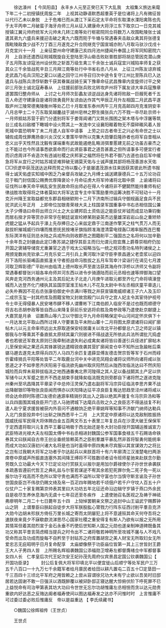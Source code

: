 <!-- { "loadSidebar": true } -->
　　徐达濠州 【 今凤阳县】 永丰乡人元至正癸巳天下大乱我　太祖集义旅达来麾下年二十二初授镇抚周旋二年　上视其动静语默悉超羣英于是位诸将上凡有微征皆以代行乙未以身脱　上于危难巳而从渡江下采石定太平命将东取溧水溧阳禽陈也先于太平丙申二月破蛮子海牙舟师三月从征入建康命大将浮江东下取京口一日克其城授镇江翼元帅府统军大元帅未几转江南等处行枢密院同佥将数万人攻围毗陵张士诚遣其弟九六盛兵来援迎击破之禽九六既而阨于牛塘与常遇春夹击敌众禽其将张德复围毗陵敌食少战不力丁酉三月遂克之升佥院继克宁国宣城亦附八月取马驮沙戊戌十月克宜兴十一月　上亲征婺州命守建康己亥四月池州捷闻升奉国上将军同知密院六月　上自浙还遣西征皖城既旋自无登陆至浮山砦击败赵普胜部将胡总管因克潜山庚子五月陈友谅寇池州设伏败之斩首万级生禽三千余张士诚兵寇宜兴城陷率师复之获其众三千余皆战死辛丑三月拜江南等处行中书省右丞八月从　上征江州陈友谅弃城走武昌乃屯兵汉阳之夏口以遏之回守江州寻召归次中途令复守江州比至陈兵巳入达遣兵与战陈兵溃俘斩数千获其眷属战骑壬寅下豫章命征武昌豫章内变旋师讨平之癸卯三月张士诚北寇寿春从　上往援前部张兵败北转攻庐州将下属友谅大率兵寇豫章遂罢围归整舟师从　上讨之七月师次彭蠡友谅逆战达身先诸将败敌一巨艘死者千五百人命还守建康自是诸将效勇竟歼友谅由达作其气甲辰正月升左相国二月武昌平遂取庐州江陵常德夷陵衡州等处乙巳十月取淮东泰州丙午三月克高邮四月克淮阴安丰八月总甲士二十万东取吴越鏖战于湖州皂林之野生擒张兵六万不戮一卒尽赴京师十一月师抵姑苏营于葑门分遣别将军于娄胥阊诸门又筑长围困之架木塔与中浮屠等筑台三成名曰敌楼下瞰城中设火筒其上一发连中又设襄阳礟着物无不糜碎礟风着人皆死城中震恐明年丁未二月遣人自军中请事　上劳之曰古者帝王之兴必有命世之士以辅佐成周伐罪鹰扬奋兴炎汉仗义羣策毕举所以克集大勋肇启隆祚者也将军自昔相从忠义出乎天性然且沈毅有谋端重有武故能遏绝乱略消弭羣慝建无前之功虽古豪杰之士不能过也今所请事悉欲禀命而行此贤臣事君之道吾甚嘉之但所请事多可便宜行者而识虑周详不肻造次有违诚社稷之庆邦家之福然将在外君不御乃古道也自后军中缓急将军从宜行之时姑苏城坚难猝破无锡莫天佑与士诚声援其部将杨茂善游水天佑□□侦逻卒获茂送达达释而劳之待以腹心于是屡遣茂游水往来因获其彼此所遗书报得士诚天佑虚实知城中困乏乃亲督兵攻破之九月缚士诚送建康德兵二十五万论功召见于戟门封信国公赐赉优厚降褒论十月命征虏大将军帅诸将北取中原　上谕诸将曰征伐所以奉天命平祸乱安生民故命将出师必在得人今诸将非不健鬬然能持重师有纪律战胜攻取得将之体者莫如大将军达宜专主中军策励羣帅运筹决胜不可轻动十一月克沂州降王宣取益都兖东郡县相继欵附十二月下济南所过辑兵守御规画足食兵不民扰洪武元年正月　上即帝位加银青荣禄大夫上柱国录军国重事中书右丞相信国公兼太子少傅诰曰命将出师立兴土之大业建邦启土资佐运之能臣仗斧钺而成显功秉钧衡而居右揆才异等赏亦非常孚在朝廷诞宣纶綍某刚姿英杰远量雄深岩岩山岳之重矫矫虎貔之猛从予起兵于濠上先存捧日之心来兹定鼎于江南遂作擎天之柱气贯万人而无敌拔帜摧城威行四壤而推恩抚民按堵牙旗指顾准海澄清雷电铿轰□湘率服西连巴蜀东际溟洋有征则总水陆之兵戎所向则收郡邑之图籍削平二强国古之名将何以加辛勤十余年吾之封疆由此定□奏苏湖之捷俘其臣主而归允谓元勋宜膺上爵尊崇相府仍加开国之褒辅导储宫尤重兼官之选于戏太公韬略当弘一统之规邓愈功名特列诸侯之上用颁宠数尚克钦承二月克乐安二月引兵上黄河取汴梁守臣李景昌遁父老壶浆以迎四月下洛阳长驱崤函直抵潼关守者拒战命冯胜拔之五月车驾幸汁梁诣行在谒见七月渡河取卫辉彰德广平赵州由临清上德州取长芦至直沽获其海舟作浮桥以济师又令副将常遇春都督张兴祖各率舟师并河东西以进令步骑遵陆而前元丞相也速等捍御海口望风奔走克河西务通州元主及其后妃太子北走八月庚午进取元都至齐化门命将填濠登城而入达登齐化门楼执其监国宗室淮王帖木儿不花及太尉中书左丞相庆童平章迭儿必失朴赛因不花右丞张康伯御史中丞满川等戮之并获宣镇南威顺诸王子六人及玉印二成宗玉玺一封其府库及图籍宝物又封故宫殿门以兵守之宫人妃主令其宦侍护视号令士卒无得侵暴人民安堵市肆不移人谓曹彬下江南伯颜入临安不是过也既而顺德守将吉右丞胡参政等皆自西山来降复获前乐安逃将俞胜及南参政等乃遣使赴京献捷上大嘉赏是月承　诏置燕山等六卫以守御北平九月命将略保定中山河间定怀庆俱下十一月达发北平取山西所过择人守要害及平未附山寨十二月将图太原谓诸将曰闻扩廓帖木儿以元主命率师远出太原取道保安经居庸关以攻北平孙都督总六卫之师足以镇御我与尔等乘其不备直抵太原倾其巢穴则彼进不得战退无所依此兵法所谓批亢捣虚者也若彼还军救太原则巳我牵制进退失利必成禽矣诸将皆曰善遂引兵径进扩廓帖木儿至保安闻之果还兵其锋甚锐达遣精锐夜袭其营扩廓闻变仓卒不知所出急踰帐后乘骣马遯去遂克太原得兵四万人马四万余匹复遣薛显傅友德击贺宗哲等军于石州而崞忻霍绛猗氏平阳等处皆平二年取鹿台河中关中进克凤翔会诸将议师所向诸将咸以张思道之才不如李思齐庆阳易于临洮欲先幽州取庆阳然后从陇西攻临洮达曰不然庆阳城险而兵悍未易猝拔临洮之地西通番夷北界河隍得之其人足以备战鬬其土产足以供军储今以大军蹙之思齐不西走胡束手就降矣临洮既克则旁郡自下诸将然之遂进克陇州秦州至巩昌降其平章梁子中总帅汪灵保乃遣右副将军冯宗异征临洮李思齐果不战出降献银印等物张良臣闻而惧亦以庆阳降达征平凉良臣复叛达怒趋至泾州诸将咸以师会达命顾时陈德□友德俞通源率精骑抄其出入之路以绝其声援复令冯宗异汤和等以兵四面围其城良臣开门恣人马驰骋城下达麾兵击败之久之良臣志不得逞战复不利遣人赴宁夏求援皆被获内外音问不通粮饷乏绝平章姚晖等知事不济献门纳师达勒兵入北门良臣投井中引出斩之陕西悉平十二月　上大赏定中原诸将以达克敌制胜振扬国威抚绥军民得大将体赐白金五百两文币五十表里三年复总兵在沙漠大破王保保军于定西遣将取兴元复西平王蕃征哨极于西北始还是冬大封功臣授开国辅运推诚宣力武臣特进光禄大夫左柱国太傅中书右丞相进封魏国公参军国事食禄五千石赐诰命铁券其文曰朕闻自古帝王创业垂统皆赖英杰之臣削羣雄平暴乱然非首将智勇何能统率而成大功如汉唐初兴诸大名将是也当时虽得中原四夷未尽宾服以其宣谋效力之将比之岂有过我朝大将军之功者乎尔达起兵以来朕首将十有六年廓清江汉淮楚电扫两浙席卷中原威声所振直连塞外其间降王缚将不可胜数顷者诏令班师星驰来赴朕念尔勤劳既久立功最大今天下巳定论功行赏朕无以报尔是用加尔爵禄使尔子孙世世承袭朕本疏愚皆遵前代哲王之典礼兹与尔誓若谋逆不宥其余若犯死罪尔免二死子免一死以报尔功于戏高而不危所以常守贵也满而不溢所以常守富也尔当慎守斯言谕及子孙世世国良臣岂不伟欤仍赐文绮及帛一百疋四年赐地若千顷佃户若千户守坟人百五十户仪仗户二十家复赐第京帅表其里曰大功坊五年北征还命沿边辑守岁镇于燕口外余民自是收尽生养休息海内无虞十七年召还至冬疾作　上遣使驰召名医视之及祷于神祗弗瘳明年二月二十七日薨年五十四　上恸悼罢朝亲文祭之追封中山王谥武宁赐葬钟山之阴　上谓羣臣曰朕起自徒步大将军朕股肱心膂戮力行阵东征西讨削平羣丑克济大勋今边胡未殄朕方倚任万里长城之寄而太阴屡犯上将不意遽殒其命天何夺吾将之速朕夜来竟夕不寐欷歔流涕思尽心国家社稷之重安得复有斯人乃欲有以报之无所用其情耳但着其勋烈宣于金石永垂不朽使后世知斯人国之元勋也遂亲制神道碑既备其功又称其平昔言简虑精当提兵之时令出不二诸将敬若神明所至攻城不屠与人不戏凡受命而出及功成而旋每不自矜至于封姑苏之府库置胡宫之美人财宝无所取妇女无所爱忠志无庇昭明乎日月复命配享　太庙塑像祭于功臣庙位皆第一其上三世皆封王爵王大人子男四人皆　上所赐名辉祖袭魏国公添福勋卫增寿左都督膺绪佥中军都督事女四人长　仁孝皇后次代王妃次安王妃孙茂先周府仪宾景昌定国公钦袭魏国公【 
开国功臣录】 
　　封公后复佩大将军印填北平以便宜徙山后顺宁等处军民户三万五千八百口一十九万七千余籍军者给月廪民者给田以耕凡置屯二百五十□定垦田一千三百四十三顷北平军府之用皆赖之上尝从容谓徐兄功大未有宁止欲以吾吴时旧邸居若达固谢不敢一日强沃以酒既醉覆以被舁卧邸正寝达醒大惊俯伏阶下呼死罪不巳　上益悦命有司治甲第表其坊大功曰令世世无忘尔功胡惟庸左丞相憸而贪以达元勋贵重欲内好达恶之反赂达阍者福寿使间以图达福寿发之达亦不问惟时时　上言惟庸不可过委过委必败后惟庸反　帝以是益重达 
【 李氏续藏书】 

　　○魏国公徐辉祖传（王世贞） 

　　王世贞 
